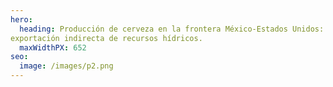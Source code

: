 ```yaml
---
hero:
  heading: Producción de cerveza en la frontera México-Estados Unidos: ¿Estrategia de desarrollo sustentable para la región? O
exportación indirecta de recursos hídricos.
  maxWidthPX: 652
seo:
  image: /images/p2.png
---
```

